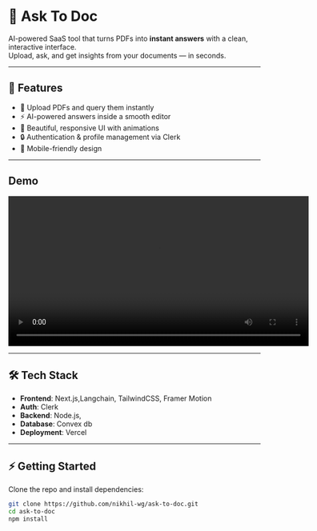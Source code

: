 # 📝 Ask To Doc

AI-powered SaaS tool that turns PDFs into **instant answers** with a clean, interactive interface.  
Upload, ask, and get insights from your documents — in seconds.

---

## 🚀 Features

- 📄 Upload PDFs and query them instantly  
- ⚡ AI-powered answers inside a smooth editor  
- 🎨 Beautiful, responsive UI with animations  
- 🔒 Authentication & profile management via Clerk  
- 📱 Mobile-friendly design  

---

## Demo

<video src="https://github.com/user-attachments/assets/d8888497-00fb-4392-b88a-a88552dd7415" controls width="600"></video>

---

## 🛠️ Tech Stack

- **Frontend**: Next.js,Langchain, TailwindCSS, Framer Motion  
- **Auth**: Clerk  
- **Backend**: Node.js,  
- **Database**: Convex db
- **Deployment**: Vercel  

---

## ⚡ Getting Started

Clone the repo and install dependencies:

```bash
git clone https://github.com/nikhil-wg/ask-to-doc.git
cd ask-to-doc
npm install
